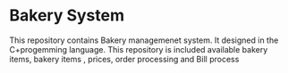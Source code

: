 # Bakery System
 This repository contains Bakery managemenet system. It designed in the C+progemming language. This repository is included available bakery items, bakery items , prices, order processing and Bill process
